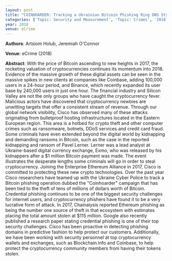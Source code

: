 ```yaml
---
layout: post
title: "COINHOARDER: Tracking a Ukrainian Bitcoin Phishing Ring DNS Style"
categories: ['Topic: Security and Measurement', 'Topic: Crimes', '2018', 'Venue: eCrime']
year: 2018
venue: eCrime
---
```

**Authors**: Artsiom Holub, Jeremiah O'Connor

**Venue**: eCrime (2018)

**Abstract**: With the price of Bitcoin ascending to new heights in 2017, the rocketing valuation of cryptocurrencies continues its momentum into 2018. Evidence of the massive growth of these digital assets can be seen in the massive spikes in new clients at companies like Coinbase, adding 100,000 users in a 24-hour period, and Binance, which recently expanded its user base by 240,000 users in just one hour. The financial industry and Silicon Valley are not the only groups who have caught the cryptocurrency fever. Malicious actors have discovered that cryptocurrency newbies are unwitting targets that offer a consistent stream of revenue. Through our global network visibility, Cisco has observed many of these attacks originating from bulletproof hosting infrastructures located in the Eastern European region. This area is a hotbed for crypto theft and other computer crimes such as ransomware, botnets, DDoS services and credit card fraud. Some criminals have even extended beyond the digital world by kidnapping and demanding ransoms in Bitcoin, such as the case in the reported kidnapping and ransom of Pavel Lerner. Lerner was a lead analyst at Ukraine-based digital currency exchange, Exmo, who was released by his kidnappers after a $1 million Bitcoin payment was made. The event illustrates the desperate lengths some criminals will go in order to steal cryptocurrency. Joining the Enterprise Ethereum Alliance in 2017, Cisco is committed to protecting these new crypto technologies. Over the past year Cisco researchers have teamed up with the Ukraine Cyber Police to track a Bitcoin phishing operation dubbed the "Coinhoarder" campaign that has been tied to the theft of tens of millions of dollars worth of Bitcoin. Credential phishing continues to be one of the biggest security challenges for internet users, and cryptocurrency phishers have found it to be a very lucrative form of attack. In 2017, Chainalysis reported Ethereum phishing as being the number one source of theft in that ecosystem with estimates placing the total amount stolen at $115 million. Google also recently published a research paper stating credential phishing is one of their top security challenges. Cisco has been proactive in detecting phishing domains in predictive fashion to help protect our customers. Additionally, we have been working with security personnel at top cryptocurrency wallets and exchanges, such as Blockchain.info and Coinbase, to help protect the cryptocurrency community members from having their tokens stolen.
